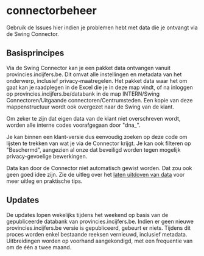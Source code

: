 # connectorbeheer

Gebruik de Issues hier indien je problemen hebt met data die je ontvangt via de Swing Connector.

## Basisprincipes

Via de Swing Connector kan je een pakket data ontvangen vanuit provincies.incijfers.be. Dit omvat alle instellingen en metadata van het onderwerp, inclusief privacy-maatregelen. Het pakket data waar het om gaat kan je raadplegen in de Excel die je in deze map vindt, of na inloggen op provincies.incijfers.be/databank in de map INTERN/Swing Connectoren/Uitgaande connectoren/Centrumsteden. Een kopie van deze mappenstructuur wordt ook overgezet naar de Swing van de klant.

Om zeker te zijn dat eigen data van de klant niet overschreven wordt, worden alle interne codes voorafgegaan door "dna_". 

Je kan binnen een klant-versie dus eenvoudig zoeken op deze code om lijsten te trekken van wat je via de Connector krijgt. Je kan ook filteren op "Beschermd", aangezien al onze dat beveiligd worden tegen mogelijk privacy-gevoelige bewerkingen.

Data kan door de Connector niet automatisch gewist worden. Dat zou ook geen goed idee zijn. Zie de uitleg over het [laten uitdoven van data](https://github.com/provinciesincijfers/JiveDocumentation/blob/master/levensloop_onderwerpen.md) voor meer uitleg en praktische tips.

## Updates

De updates lopen wekelijks tijdens het weekend op basis van de gepubliceerde databank van provincies.incijfers.be. Indien er geen nieuwe provincies.incijfers.be versie is gepubliceerd, gebeurt er niets. Tijdens dit proces worden enkel bestaande reeksen vernieuwd, inclusief metadata. 
Uitbreidingen worden op voorhand aangekondigd, met een frequentie van om de één a twee maand.

